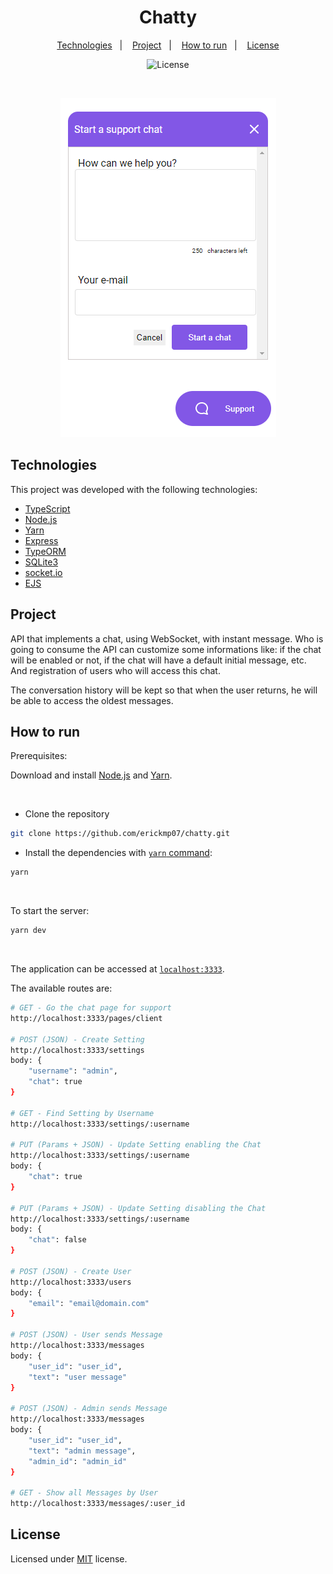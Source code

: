 <h1 align="center">Chatty</h1>

<p align="center">
    <a href="#technologies">Technologies</a>&nbsp;&nbsp;&nbsp;|&nbsp;&nbsp;&nbsp;
    <a href="#project">Project</a>&nbsp;&nbsp;&nbsp;|&nbsp;&nbsp;&nbsp;
    <a href="#how-to-run">How to run</a>&nbsp;&nbsp;&nbsp;|&nbsp;&nbsp;&nbsp;
    <a href="#license">License</a>
</p>

<p align="center">
    <img alt="License" title="License" src="https://img.shields.io/github/license/erickmp07/chatty">
</p>

<br>

<p align="center">
    <img alt="Chatty" title="Chatty main page" src="./public/images/chatty.png">
</p>

## Technologies

This project was developed with the following technologies:

- [TypeScript](https://www.typescriptlang.org)
- [Node.js](https://nodejs.org)
- [Yarn](https://yarnpkg.com/)
- [Express](https://expressjs.com/)
- [TypeORM](https://typeorm.io/#/)
- [SQLite3](https://sqlite.org)
- [socket.io](https://socket.io/)
- [EJS](https://ejs.co/)

## Project

API that implements a chat, using WebSocket, with instant message.
Who is going to consume the API can customize some informations like: if the chat will be enabled or not, if the chat will have a default initial message, etc. And registration of users who will access this chat.

The conversation history will be kept so that when the user returns, he will be able to access the oldest messages.

## How to run

Prerequisites:

Download and install [Node.js](https://nodejs.org/en/download/) and [Yarn](https://classic.yarnpkg.com/en/docs/install/).

<br>

- Clone the repository
```bash
git clone https://github.com/erickmp07/chatty.git
```
- Install the dependencies with [`yarn` command](https://classic.yarnpkg.com/en/docs/usage):
```bash
yarn
```

<br>

To start the server:
```bash
yarn dev
```

<br>

The application can be accessed at [`localhost:3333`](http://localhost:3333).

The available routes are:
```bash
# GET - Go the chat page for support
http://localhost:3333/pages/client

# POST (JSON) - Create Setting
http://localhost:3333/settings
body: {
    "username": "admin",
    "chat": true
}

# GET - Find Setting by Username
http://localhost:3333/settings/:username

# PUT (Params + JSON) - Update Setting enabling the Chat
http://localhost:3333/settings/:username
body: {
    "chat": true
}

# PUT (Params + JSON) - Update Setting disabling the Chat
http://localhost:3333/settings/:username
body: {
    "chat": false
}

# POST (JSON) - Create User
http://localhost:3333/users
body: {
    "email": "email@domain.com"
}

# POST (JSON) - User sends Message
http://localhost:3333/messages
body: {
    "user_id": "user_id",
    "text": "user message"
}

# POST (JSON) - Admin sends Message
http://localhost:3333/messages
body: {
    "user_id": "user_id",
    "text": "admin message",
    "admin_id": "admin_id"
}

# GET - Show all Messages by User
http://localhost:3333/messages/:user_id
```

## License

Licensed under [MIT](LICENSE) license.